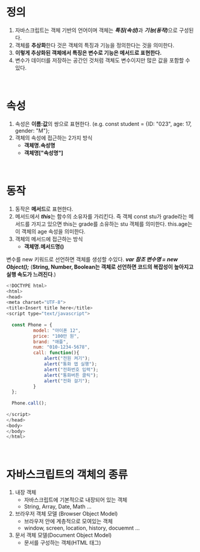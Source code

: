 <h1>정의</h1>

<ol>
  <li>자바스크립트는 객체 기반의 언어이며 객체는 <b><i>특징(속성)</i></b>과 <b><i>기능(동작)</i></b>으로 구성된다.</li>
  <li>객체를 <b>추상화</b>한다 것은 객체의 특징과 기능을 정의한다는 것을 의미한다.</li>
  <li><b>이렇게 추상화된 객체에서 특징은 변수로 기능은 메서드로 표현한다.</b></li>
  <li>변수가 데이터를 저장하는 공간인 것처럼 객체도 변수이지만 많은 값을 포함할 수 있다.</li>
</ol>

<br>

<h1>속성</h1>

<ol>
  <li>속성은 <b>이름:값</b>의 쌍으로 표현한다. (e.g. const student = {ID: "023", age: 17, gender: "M"};</li>
  <li>
      객체의 속성에 접근하는 2가지 방식
      <ul>
        <li><b>객체명.속성명</b></li>
        <li><b>객체명["속성명"]</b></li>
      </ul>
  </li>
</ol>

<br>

<h1>동작</h1>

<ol>
  <li>동작은 <b>메서드</b>로 표현한다. </li>
  <li>메서드에서 <b><i>this</i></b>는 함수의 소유자를 가리킨다. 즉 객체 const stu가 grade라는 메서드를 가지고 있으면 this는 grade를 소유하는 stu 객체를 의미한다. this.age는 이 객체의 age 속성을 의미한다.</li>
  <li>
     객체의 메서드에 접근하는 방식
     <ul><li><b>객체명.메서드명()</b></li></ul>
  </li>
</ol>

변수를 new 키워드로 선언하면 객체를 생성할 수있다. <b><i>var 참조 변수명 = new Object();</i></b> (<b>String, Number, Boolean는 객체로 선언하면 코드의 복잡성이 높아지고 실행 속도가 느려진다</b>.)

```javascript
<!DOCTYPE html>
<html>
<head>
<meta charset="UTF-8">
<title>Insert title here</title>
<script type="text/javascript">
 
  const Phone = {
          model: "아이폰 12",
          price: "100만 원",
          brand: "애플",
          num: "010-1234-5678",
          call: function(){
              alert("전원 켜기");
              alert("통화 앱 실행");
              alert("전화번호 입력");
              alert("통화버튼 클릭");
              alert("전화 걸기");                  
          }
  };
 
  Phone.call();
 
</script>
</head>
<body> 
</body>
</html>
```

<br>

<h1>자바스크립트의 객체의 종류</h1>

<ol>
  <li>
    내장 객체
    <ul>
      <li>자바스크립트에 기본적으로 내장되어 있는 객체</li>
      <li>String, Array, Date, Math ...</li>
    </ul>
  </li>
  <li>
    브라우저 객체 모델 (Browser Object Model)
    <ul>
      <li>브라우저 안에 계층적으로 모여있는 객체</li>
      <li>window, screen, location, history, docuemnt ...</li>
    </ul>    
  </li>
  <li>
    문서 객체 모델(Document Object Model)
    <ul><li>문서를 구성하는 객체(HTML 태그)</li></ul>
  </li>
</ol>
